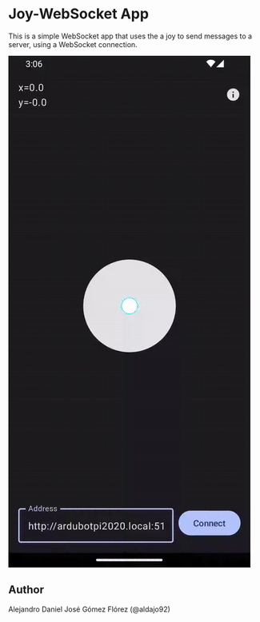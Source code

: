 # Joy-WebSocket App

This is a simple WebSocket app that uses the a joy to send messages to a server, using a WebSocket connection.

![Joy-WebSocket Preview](.media/joywebsocket_preview.gif)

## Author
Alejandro Daniel José Gómez Flórez (@aldajo92)